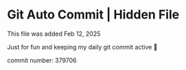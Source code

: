 # Git Auto Commit | Hidden File

This file was added Feb 12, 2025

Just for fun and keeping my daily git commit active 🤪

commit number: 379706
